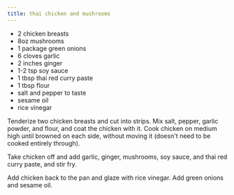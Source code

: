 ```yaml
---
title: thai chicken and mushrooms
---
```


* 2 chicken breasts
* 8oz mushrooms
* 1 package green onions
* 6 cloves garlic
* 2 inches ginger
* 1-2 tsp soy sauce
* 1 tbsp thai red curry paste
* 1 tbsp flour
* salt and pepper to taste
* sesame oil
* rice vinegar

Tenderize two chicken breasts and cut into strips. Mix salt, pepper, garlic
powder, and flour, and coat the chicken with it. Cook chicken on medium high
until browned on each side, without moving it (doesn't need to be cooked
entirely through).

Take chicken off and add garlic, ginger, mushrooms, soy sauce, and thai red
curry paste, and stir fry.

Add chicken back to the pan and glaze with rice vinegar. Add green onions and
sesame oil.
